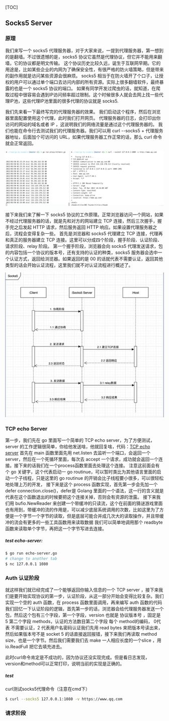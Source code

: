 [TOC]
## Socks5 Server
### 原理
我们来写一个 socks5 代理服务器，对于大家来说，一提到代理服务器，第一想到的是翻墙。不过很遗憾的是，socks5 协议它虽然是代理协议，但它并不能用来翻墙，它的协议都是明文传输。
这个协议历史比较久远，诞生于互联网早期。它的用途是，比如某些企业的内网为了确保安全性，有很严格的防火墙策略，但是带来的副作用就是访问某些资源会很麻烦。
socks5 相当于在防火墙开了个口子，让授权的用户可以通过单个端口去访问内部的所有资源。实际上很多翻墙软件，最终暴露的也是一个 socks5 协议的端口。
如果有同学开发过爬虫的话，就知道，在爬取过程中很容易会遇到IP访问频率超过限制。这个时候很多人就会去网上找一些代理IP池，这些代理IP池里面的很多代理的协议就是 socks5.

我们先来看一下最终写完的代理服务器的效果。
我们启动这个程序，然后在浏览器里面配置使用这个代理，此时我们打开网页。
代理服务器的日志，会打印出你访问的网站的域名或者 IP ，这说明我们的网络流量是通过这个代理服务器的。
我们也能在命令行去测试我们的代理服务器。我们可以用 curl --socks5 + 代理服务器地址，后面加个可访问的 URL，如果代理服务器工作正常的话，那么 curl 命令就会正常返回。

![Alt text](images/expl.png)

接下来我们来了解一下 socks5 协议的工作原理。正常浏览器访问一个网站，如果不经过代理服务器的话，就是先和对方的网站建立 TCP 连接，然后三次握手，握手完之后发起 HTTP 请求，然后服务返回 HTTP 响应。如果设置代理服务器之后，流程会变得复杂一些。
首先是浏览器和 socks5 代理建立 TCP 连接，代理再和真正的服务器建立 TCP 连接。这里可以分成四个阶段，握手阶段、认证阶段、请求阶段、relay 阶段。
第一个握手阶段，浏览器会向 socks5 代理发送请求，包的内容包括一个协议的版本号，还有支持的认证的种类，socks5 服务器会选中一个认证方式，返回给浏览器。如果返回的是 00 的话就代表不需要认证，返回其他类型的话会开始认证流程，这里我们就不对认证流程进行概述了。

![Alt text](images/step.png)

### TCP echo Server
第一步，我们先在 go 里面写一个简单的 TCP echo server，为了方便测试，server 的工作逻辑很简单，你给他发送啥，他就回复啥，代码：[TCP echo server](echo-server.go)
首先在 main 函数里面先用 net.listen 去监听一个端口，会返回一个server，然后在一个死循环里面，每次去 accept 一个请求，成功就会返回一个连接。接下来的话我们在一个process函数里面去处理这个连接。
注意这前面会有个 go 关键字，这个代表启动一 go routinue，可以暂时类比为其他语言里面的启动一个子线程，只是这里的 go routinue 的开销会比子线程要小很多，可以很轻松地处理上万的开发，
接下来是这个 process 函数实现，首先第一步会先加一个 defer connection.close()，defer是 Golang 里面的一个语法，这一行的含义就是代表在这个函数退出的时候要把这个连接关掉，否则会有资源的泄露。
接下来我们用 bufio.NewReader 来创建一个带缓冲的只读流，这个在前面的猜谜游戏里面也有用到，带缓冲的流的作用是，可以减少底层系统调用的次数，比如这里为了方便是一个字节一个字节的读取，但是底层可能合并成几次大的读取操作，并且带缓冲的流会有更多的一些工具函数用来读取数据
我们可以简单地调用那个 readbyte 函数来读取单个字节，再把这一个字节写进去连接。
##### test echo-server:
```bash
$ go run echo-server.go
# change to another tab
$ nc 127.0.0.1 1080
```

### Auth 认证阶段
就这样我们就已经完成了一个能够返回你输入信息的一个 TCP server ，接下来我们是要开始实现协议的第一步，认证阶段，从这一部分开始会变得比较复杂。我们实现一个空的 auth 函数，在 process 函数里面调用，再来编写 auth 函数的代码我们回忆一下认证阶段的逻辑，首先第一步的话，浏览器会给代理服务器发送一个包，然后这个包有三个字段，第一个字段，version 也就是 协议版本号 ，固定是 5 第二个字段 methods，认证的方法数目第二个字段 每个 method的编码， 0代表 不需要认证，2 代表用户名密码认证我们先用 read bytes 来把版本号读出来，然后如果版本号不是 socket 5 的话直接返回报错，接下来我们再读取 method size，也是一个字节。然后我们需要我们去 make 一人相应长度的一个slice ，用 io.ReadFull 把它去填充进去。

此时curl命令肯定是不成功的，因为协议还没实现完成。但是看日志发现，version和method可以正常打印，说明当前的实现是正确的。

##### test
curl测试socks5代理命令（注意在cmd下）
```bash
$ curl --socks5 127.0.0.1:1080 -v https://www.qq.com
```

### 请求阶段